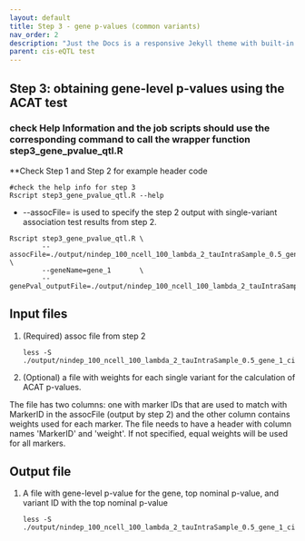 ```yaml
---
layout: default
title: Step 3 - gene p-values (common variants)
nav_order: 2
description: "Just the Docs is a responsive Jekyll theme with built-in search that is easily customizable and hosted on GitHub Pages."
parent: cis-eQTL test
---
```


## Step 3: obtaining gene-level p-values using the ACAT test

### check Help Information and the job scripts should use the corresponding command to call the wrapper function **step3_gene_pvalue_qtl.R**
**Check Step 1 and Step 2 for example header code


```
#check the help info for step 3
Rscript step3_gene_pvalue_qtl.R --help
```

* --assocFile= is used to specify the step 2 output with single-variant association test results from step 2.


```
Rscript step3_gene_pvalue_qtl.R \
        --assocFile=./output/nindep_100_ncell_100_lambda_2_tauIntraSample_0.5_gene_1_cis        \
        --geneName=gene_1       \
        --genePval_outputFile=./output/nindep_100_ncell_100_lambda_2_tauIntraSample_0.5_gene_1_cis_genePval
```

## Input files

1. (Required) assoc file from step 2

    ```
    less -S ./output/nindep_100_ncell_100_lambda_2_tauIntraSample_0.5_gene_1_cis
    ```

3. (Optional) a file with weights for each single variant for the calculation of ACAT p-values.

The file has two columns: one with marker IDs that are used to match with MarkerID in the assocFile (output by step 2) and the other column contains weights used for each marker. 
The file needs to have a header with column names 'MarkerID' and 'weight'. 
If not specified, equal weights will be used for all markers.

## Output file

1. A file with gene-level p-value for the gene, top nominal p-value, and variant ID with the top nominal p-value

    ```
    less -S ./output/nindep_100_ncell_100_lambda_2_tauIntraSample_0.5_gene_1_cis_genePval

    ```
